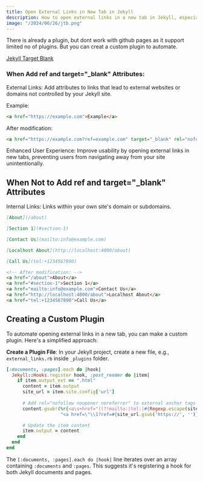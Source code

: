 ```yaml
---
title: Open External Links in New Tab in Jekyll
description: How to open external links in a new tab in Jekyll, especially when GitHub Pages restricts certain plugins.
image: "/2024/06/26/jtb.png"
---
```



There is already a plugin, but dont work with github pages as it support limited no of plugins. But you can creat a  custom plugin to automate.


[Jekyll Target Blank](https://github.com/keithmifsud/jekyll-target-blank)
 

### When Add ref and target="_blank" Attributes:
External Links: Add attributes to links that lead to external websites or domains not controlled by your Jekyll site.

Example:

```html 
<a href="https://example.com">Example</a>
```

After modification:

```html 
<a href="https://example.com?ref=example.com" target="_blank" rel="nofollow noopener noreferrer">Example</a>

```
Enhanced User Experience: Improve usability by opening external links in new tabs, preventing users from navigating away from your site unintentionally.

 

## When Not to Add ref and target="_blank" Attributes 

Internal Links: Links within your own site's domain or subdomains.

```md
[About](/about)

[Section 1](#section-1)

[Contact Us](mailto:info@example.com)

[Localhost About](http://localhost:4000/about)

[Call Us](tel:+1234567890)

```

```html
<!-- After modification: -->
<a href="/about">About</a>
<a href="#section-1">Section 1</a>
<a href="mailto:info@example.com">Contact Us</a>
<a href="http://localhost:4000/about">Localhost About</a>
<a href="tel:+1234567890">Call Us</a>
```
 

## Creating a Custom Plugin

To automate opening external links in a new tab, you can make a custom plugin. Here's a simplified approach:

 **Create a Plugin File**: In your Jekyll project, create a new file, e.g., `external_links.rb` inside `_plugins` folder.

```ruby
[:documents, :pages].each do |hook|
  Jekyll::Hooks.register hook, :post_render do |item|
    if item.output_ext == ".html"
      content = item.output
      site_url = item.site.config['url']
      
      # Add rel="nofollow noopener noreferrer" to external anchor tags and ref parameter
      content.gsub!(%r{<a\s+href="((?!mailto:|tel:|#{Regexp.escape(site_url)}|http://localhost:4000|/|#)[^"]+)"(?![^>]*rel=)}, 
                    "<a href=\"\\1?ref=#{site_url.gsub('https://', '')}\" target=\"_blank\" rel=\"nofollow noopener noreferrer\"")

      # Update the item content
      item.output = content
    end
  end
end 

``` 

The `[:documents, :pages].each do |hook|` line iterates over an array containing `:documents` and `:pages`. This suggests it's registering a hook for both Jekyll documents and pages.
